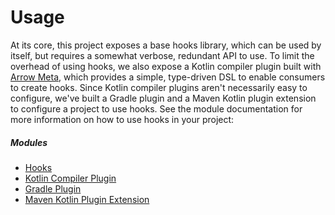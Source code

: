 # Usage

At its core, this project exposes a base hooks library, which can be used by itself, but requires a somewhat verbose, redundant API to use. To limit the overhead of using hooks, we also expose a Kotlin compiler plugin built with [Arrow Meta](https://meta.arrow-kt.io/), which provides a simple, type-driven DSL to enable consumers to create hooks. Since Kotlin compiler plugins aren't necessarily easy to configure, we've built a Gradle plugin and a Maven Kotlin plugin extension to configure a project to use hooks. See the module documentation for more information on how to use hooks in your project:

##### Modules

* [Hooks](/hooks/modules/hooks)
* [Kotlin Compiler Plugin](/hooks/modules/kotlin-compiler-plugin)
* [Gradle Plugin](/hooks/modules/gradle-plugin)
* [Maven Kotlin Plugin Extension](/hooks/modules/maven-plugin)
